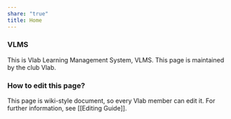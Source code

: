 ```yaml
---
share: "true"
title: Home
---
```


### VLMS
This is Vlab Learning Management System, VLMS.
This page is maintained by the club Vlab.

### How to edit this page?
This page is wiki-style document, so every Vlab member can edit it.
For further information, see [[Editing Guide]].